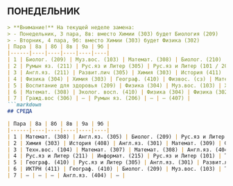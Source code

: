 ## ПОНЕДЕЛЬНИК
```markdown
> **Внимание!** На текущей неделе замена:
> - Понедельник, 3 пара, 8в: вместо Химии (303) будет Биология (209)
> - Вторник, 4 пара, 9б: вместо Химии (303) будет Физика (302)
| Пара | 8а | 8б | 8в | 9а | 9б |
|------|----|----|----|----|----| 
| 1 | Биолог. (209) | Муз.вос. (103) | Математ. (308) | Биолог. (210) | Рус.яз и Литер (101) |
| 2 | Румын яз. (211) | Рус.яз и Литер (305) | Рус.яз и Литер (101 / 206) | Румын яз. (213) | Гражд.вос (306) |
| 3 | Англ.яз. (211) | Развит.лич (305) | Химия (303) | История (411) | Физика (302) |
| 4 | Физика (304) | Химия (303) | Географ. (410) | Физвос. (сз) | Математ. (308) |
| 5 | Воспитание для здоровья (209) | Физика (304) | Муз.вос. (103) | Химия (303) | Румын яз. (206 / 310) |
| 6 | Математ. (308) | Эколог. восп. (410) | Физика (304) | Физика (302) | Англ.яз. (406 / 301) |
| 7 | Гражд.вос (306) | – | Румын яз. (206) | – | – (407) |
```markdown
## СРЕДА

| Пара | 8а | 8б | 8в | 9а | 9б |
|------|----|----|----|----|----| 
| 1 | Математ. (308) | Англ.яз. (305) | Биолог. (209) | Рус.яз и Литер (101) | Информат. (215) |
| 2 | Химия (303) | История (408) | Англ.яз. (301) | Математ. (309) | Физвос. (сз) |
| 3 | Техн.вос. (104) | Математ. (307) | Математ. (308) | Англ.яз. (404) | Биолог. (209) |
| 4 | Рус.яз и Литер (211) | Информат. (215) | Рус.яз и Литер (101) | Техн.вос. (104) | Географ. (410) |
| 5 | Географ. (410) | Рус.яз и Литер (305) | Англ.яз. (301) | Развит.лич (213) | Рус.яз и Литер (101) |
| 6 | ИКТРН (411) | Географ. (410) | Биолог. (209) | Муз.вос. (103) | Техн.вос. (маст) |
| 7 | – | – | – | Англ.яз. (404) | – |
```